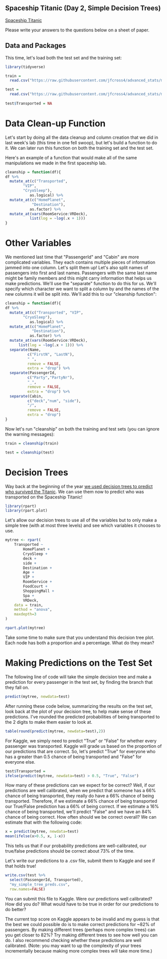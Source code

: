 Spaceship Titanic (Day 2, Simple Decision Trees)
------------------------
[Spaceship Titanic](https://www.kaggle.com/competitions/spaceship-titanic/overview)

Please write your answers to the questions below on a sheet of paper.

## Data and Packages

This time, let's load both the test set and the training set:

```r
library(tidyverse)

train = 
  read.csv("https://raw.githubusercontent.com/jfcross4/advanced_stats/master/spaceship-titanic/train.csv")

test = 
  read.csv("https://raw.githubusercontent.com/jfcross4/advanced_stats/master/spaceship-titanic/test.csv")
  
test$Transported = NA

```

# Data Clean-up Function

Let's start by doing all the data cleanup and column creation that we did in last week's lab (this time in one fell swoop), but let's build a function to do it.  We can later run this function on both the training set and the test set.

Here's an example of a function that would make all of the same manipulations we made in the first spaceship lab.

```r
cleanship = function(df){
df %>%
  mutate_at(c("Transported", 
        "VIP", 
        "CryoSleep"),
           as.logical) %>%
  mutate_at(c("HomePlanet",  
            "Destination"),
           as.factor) %>%
  mutate_at(vars(RoomService:VRDeck),
           list(log = ~log(.x + 1)))
}

```

# Other Variables

We mentioned last time that "PassengerId" and "Cabin" are more complicated variables. They each contains multiple pieces of information jammed into one column.  Let's split them up!  Let's also split names of passengers into first and last names.  Passengers with the same last name might be family members and this might carry information that helps us make predictions.  We'll use the "separate" function to do this for us.  We'll specify which character we want to split a column by and the names of the new columns it will be split into.  We'll add this to our "cleanship function":



```r
cleanship = function(df){
df %>%
  mutate_at(c("Transported", "VIP", 
        "CryoSleep"),
           as.logical) %>%
  mutate_at(c("HomePlanet",  
            "Destination"),
           as.factor) %>%
  mutate_at(vars(RoomService:VRDeck),
      list(log = ~log(.x + 1))) %>%
  separate(Name, 
          c("FirstN", "LastN"), 
          " ", 
          remove = FALSE, 
          extra = "drop") %>%
  separate(PassengerId, 
          c("Party","PartyNr"), 
          "_", 
          remove = FALSE, 
          extra = "drop") %>%
  separate(Cabin, 
          c("deck","num", "side"), 
          "/", 
          remove = FALSE, 
          extra = "drop")
}

```

Now let's run "cleanship" on both the training and test sets (you can ignore the warning messages):

```r
train = cleanship(train)

test = cleanship(test)

```

# Decision Trees

Way back at the beginning of the year [we used decision trees to predict who survived the Titanic](https://github.com/jfcross4/advanced_stats/blob/master/titanic_day_two.md).  We can use them now to predict who was transported on the Spaceship Titanic!

```r
library(rpart)
library(rpart.plot)

```

Let's allow our decision trees to use all of the variables but to only make a simple tree (with at most three levels) and see which variables it chooses to use.

```r
mytree <- rpart(
    Transported ~     
        HomePlanet + 
        CryoSleep + 
        deck + 
        side + 
        Destination + 
        Age + 
        VIP + 
        RoomService + 
        FoodCourt + 
        ShoppingMall + 
        Spa + 
        VRDeck, 
    data = train, 
    method = "anova",
    maxdepth=3
)

rpart.plot(mytree)

```

Take some time to make sure that you understand this decision tree plot.  Each node has both a proportion and a percentage.  What do they mean?

# Making Predictions on the Test Set

The following line of code will take the simple decision tree and make a prediction for every passenger in the test set, by finding the branch that they fall on.    

```r
predict(mytree, newdata=test) 
```
After running these code below, summarizing the results on the test set, look back at the plot of your decision tree, to help make sense of these predictions.  I've rounded the predicted probabilities of being transported to the 2 digits to make them easier to look at.

```r
table(round(predict(mytree, newdata=test),2)) 
```

For Kaggle, we simply need to predict "True" or "False" for whether every passenger was transported.  Kaggle will grade us based on the proportion of our predictions that are correct.  So, let's predict "True" for everyone who has a greater than 0.5 chance of being transported and "False" for everyone else.

```r
test$Transported = 
ifelse(predict(mytree, newdata=test) > 0.5, "True", "False")
```
How many of these predictions can we expect for be correct?  Well, if our predictions are well calibrated, when we predict that someone has a 66% chance of being transported, they really do have a 66% chance of being transported.  Therefore, if we estimate a 66% chance of being transported our True/False prediction has a 66% of being correct.  If we estimate a 16% chance of being transported, we'll predict "False" and we have an 84% chance of being correct. How often should we be correct overall?  We can estimate that with the following code:

```r
x = predict(mytree, newdata=test) 
mean(ifelse(x>0.5, x, 1-x))
```
This tells us that if our probability predictions are well-calibrated, our true/false predictions should be correct about 73% of the time.

Let's write our predictions to a .csv file, submit them to Kaggle and see if that holds true!

```r
write.csv(test %>% 
  select(PassengerId, Transported),
  "my_simple_tree_preds.csv",
  row.names=FALSE)
```

You can submit this file to Kaggle. Were our predictions well calibrated?  How did you do?  What would have to be true in order for our predictions to do better?

The current top score on Kaggle appears to be invalid and my guess is that the best we could possible do is to make correct predictions for ~82% of passengers.  By making different trees (perhaps more complex trees) can you get closer to 82%?  Try making different trees to see how well you can do.  I also recommend checking whether these predictions are well calibrated.  (Note: you may want to up the complexity of your trees incrementally because making more complex trees will take more time.)
